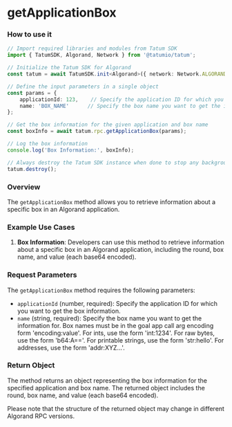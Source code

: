 # getApplicationBox

### How to use it

```typescript
// Import required libraries and modules from Tatum SDK
import { TatumSDK, Algorand, Network } from '@tatumio/tatum';

// Initialize the Tatum SDK for Algorand
const tatum = await TatumSDK.init<Algorand>({ network: Network.ALGORAND });

// Define the input parameters in a single object
const params = {
    applicationId: 123,    // Specify the application ID for which you want to get the box information (number).
    name: 'BOX_NAME'      // Specify the box name you want to get the information for (string).
};

// Get the box information for the given application and box name
const boxInfo = await tatum.rpc.getApplicationBox(params);

// Log the box information
console.log('Box Information:', boxInfo);

// Always destroy the Tatum SDK instance when done to stop any background processes
tatum.destroy();
```

### Overview

The `getApplicationBox` method allows you to retrieve information about a specific box in an Algorand application.

### Example Use Cases

1. **Box Information**: Developers can use this method to retrieve information about a specific box in an Algorand application, including the round, box name, and value (each base64 encoded).

### Request Parameters

The `getApplicationBox` method requires the following parameters:

- `applicationId` (number, required): Specify the application ID for which you want to get the box information.
- `name` (string, required): Specify the box name you want to get the information for. Box names must be in the goal app call arg encoding form 'encoding:value'. For ints, use the form 'int:1234'. For raw bytes, use the form 'b64:A=='. For printable strings, use the form 'str:hello'. For addresses, use the form 'addr:XYZ...'.

### Return Object

The method returns an object representing the box information for the specified application and box name. The returned object includes the round, box name, and value (each base64 encoded).

Please note that the structure of the returned object may change in different Algorand RPC versions.